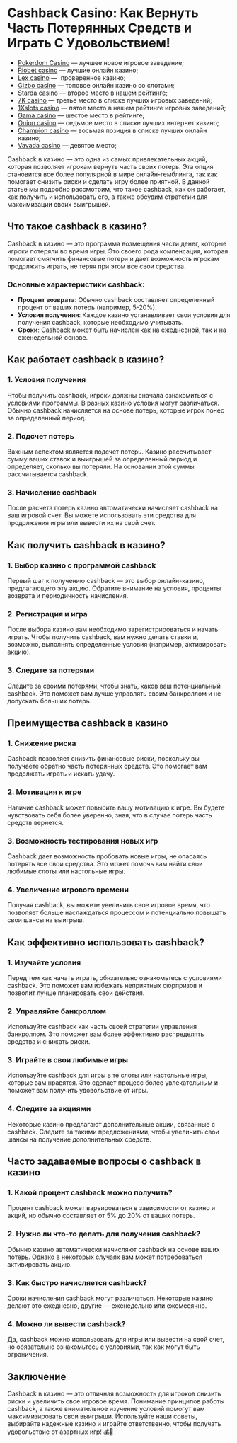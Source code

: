 # Cashback Casino: Как Вернуть Часть Потерянных Средств и Играть С Удовольствием!

* [Pokerdom Casino](https://brandplay.link/FwVc4f) — лучшее новое игровое заведение;
* [Riobet casino](https://brandplay.link/TnjsxFvH) — лучшие онлайн казино;
* [Lex casino](https://brandplay.link/VMqNXPFs) —  проверенное казино;
* [Gizbo casino](https://brandplay.link/rvzLrVLp) — топовое онлайн казино со слотами;
* [Starda casino](https://brandplay.link/HDcDrxLk) — второе место в нашем рейтинге;
* [7K casino](https://brandplay.link/dd46bNgD) — третье место в списке лучших игровых заведений;
* [1Xslots casino](https://brandplay.link/J2ZbqMPZ) — пятое место в нашем рейтинге игровых заведений;
* [Gama casino](https://brandplay.link/RD52jZbL) — шестое место в рейтинге;
* [Onion casino](https://brandplay.link/8LcS6Djb) — седьмое место в списке лучших интернет казино;
* [Champion casino](https://temon-gter.cfd/go/9n8?p56190p303844p3509t17502) — восьмая позиция в списке лучших онлайн казино;
* [Vavada casino](https://vavadapartner.pro/?promo=75590753-cc8b-4c4a-8d71-99b7a2293439-jud\&target=register) — девятое место;

Cashback в казино — это одна из самых привлекательных акций, которая позволяет игрокам вернуть часть своих потерь. Эта опция становится все более популярной в мире онлайн-гемблинга, так как помогает снизить риски и сделать игру более приятной. В данной статье мы подробно рассмотрим, что такое cashback, как он работает, как получить и использовать его, а также обсудим стратегии для максимизации своих выигрышей.

## Что такое cashback в казино?

Cashback в казино — это программа возмещения части денег, которые игроки потеряли во время игры. Это своего рода компенсация, которая помогает смягчить финансовые потери и дает возможность игрокам продолжить играть, не теряя при этом все свои средства.

### Основные характеристики cashback:

* **Процент возврата**: Обычно cashback составляет определенный процент от ваших потерь (например, 5-20%).
* **Условия получения**: Каждое казино устанавливает свои условия для получения cashback, которые необходимо учитывать.
* **Сроки**: Cashback может быть начислен как на ежедневной, так и на еженедельной основе.

## Как работает cashback в казино?

### 1. Условия получения

Чтобы получить cashback, игроки должны сначала ознакомиться с условиями программы. В разных казино условия могут различаться. Обычно cashback начисляется на основе потерь, которые игрок понес за определенный период.

### 2. Подсчет потерь

Важным аспектом является подсчет потерь. Казино рассчитывает сумму ваших ставок и выигрышей за определенный период и определяет, сколько вы потеряли. На основании этой суммы рассчитывается cashback.

### 3. Начисление cashback

После расчета потерь казино автоматически начисляет cashback на ваш игровой счет. Вы можете использовать эти средства для продолжения игры или вывести их на свой счет.

## Как получить cashback в казино?

### 1. Выбор казино с программой cashback

Первый шаг к получению cashback — это выбор онлайн-казино, предлагающего эту акцию. Обратите внимание на условия, проценты возврата и периодичность начисления.

### 2. Регистрация и игра

После выбора казино вам необходимо зарегистрироваться и начать играть. Чтобы получить cashback, вам нужно делать ставки и, возможно, выполнять определенные условия (например, активировать акцию).

### 3. Следите за потерями

Следите за своими потерями, чтобы знать, каков ваш потенциальный cashback. Это поможет вам лучше управлять своим банкроллом и не допускать больших потерь.

## Преимущества cashback в казино

### 1. Снижение риска

Cashback позволяет снизить финансовые риски, поскольку вы получаете обратно часть потерянных средств. Это помогает вам продолжать играть и искать удачу.

### 2. Мотивация к игре

Наличие cashback может повысить вашу мотивацию к игре. Вы будете чувствовать себя более уверенно, зная, что в случае потерь часть средств вернется.

### 3. Возможность тестирования новых игр

Cashback дает возможность пробовать новые игры, не опасаясь потерять все свои средства. Это может помочь вам найти свои любимые слоты или настольные игры.

### 4. Увеличение игрового времени

Получая cashback, вы можете увеличить свое игровое время, что позволяет больше наслаждаться процессом и потенциально повышать свои шансы на выигрыш.

## Как эффективно использовать cashback?

### 1. Изучайте условия

Перед тем как начать играть, обязательно ознакомьтесь с условиями cashback. Это поможет вам избежать неприятных сюрпризов и позволит лучше планировать свои действия.

### 2. Управляйте банкроллом

Используйте cashback как часть своей стратегии управления банкроллом. Это поможет вам более эффективно распределять средства и снижать риски.

### 3. Играйте в свои любимые игры

Используйте cashback для игры в те слоты или настольные игры, которые вам нравятся. Это сделает процесс более увлекательным и поможет вам получить удовольствие от игры.

### 4. Следите за акциями

Некоторые казино предлагают дополнительные акции, связанные с cashback. Следите за такими предложениями, чтобы увеличить свои шансы на получение дополнительных средств.

## Часто задаваемые вопросы о cashback в казино

### 1. Какой процент cashback можно получить?

Процент cashback может варьироваться в зависимости от казино и акций, но обычно составляет от 5% до 20% от ваших потерь.

### 2. Нужно ли что-то делать для получения cashback?

Обычно казино автоматически начисляют cashback на основе ваших потерь. Однако в некоторых случаях вам может потребоваться активировать акцию.

### 3. Как быстро начисляется cashback?

Сроки начисления cashback могут различаться. Некоторые казино делают это ежедневно, другие — еженедельно или ежемесячно.

### 4. Можно ли вывести cashback?

Да, cashback можно использовать для игры или вывести на свой счет, но обязательно ознакомьтесь с условиями, так как могут быть ограничения.

## Заключение

Cashback в казино — это отличная возможность для игроков снизить риски и увеличить свое игровое время. Понимание принципов работы cashback, а также внимательное изучение условий помогут вам максимизировать свои выигрыши. Используйте наши советы, выбирайте надежные казино и играйте ответственно, чтобы получать удовольствие от азартных игр! 💰🎲
